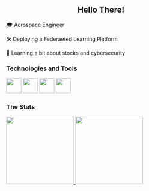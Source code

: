 <h2 align="center">Hello There!</h2>


🎓 Aerospace Engineer

🛠️ Deploying a Federaeted Learning Platform

🧠 Learning a bit about stocks and cybersecurity

### Technologies and Tools

<div>
<img loading="lazy" src="https://cdn.jsdelivr.net/gh/devicons/devicon@latest/icons/python/python-original.svg" width="40" height="40"/>
<img loading="lazy" src="https://cdn.jsdelivr.net/gh/devicons/devicon@latest/icons/docker/docker-original.svg" width="40" height="40"/>
<img loading="lazy" src="https://cdn.jsdelivr.net/gh/devicons/devicon@latest/icons/cplusplus/cplusplus-plain.svg" width="40" height="40"/>
<img loading="lazy" src="https://cdn.jsdelivr.net/gh/devicons/devicon@latest/icons/labview/labview-original.svg" width="40" height="40"/>
</div>

### The Stats
<div>
<a href="https://github.com/hansshs">
<img loading="lazy" height="180em" src="https://github-readme-stats.vercel.app/api/top-langs/?username=hansshs&layout=compact&langs_count=7&theme=github_light"/>
<img loading="lazy" height="180em" src="https://github-readme-stats.vercel.app/api?username=hansshs&show_icons=true&theme=ayu&include_all_commits=true&count_private=true"/>
</div>
 
<!--
**hansshs/hansshs** is a ✨ _special_ ✨ repository because its `README.md` (this file) appears on your GitHub profile.

Here are some ideas to get you started:

- 🔭 I’m currently working on ...
- 🌱 I’m currently learning ...
- 👯 I’m looking to collaborate on ...
- 🤔 I’m looking for help with ...
- 💬 Ask me about ...
- 📫 How to reach me: ...
- 😄 Pronouns: ...
- ⚡ Fun fact: ...
-->
